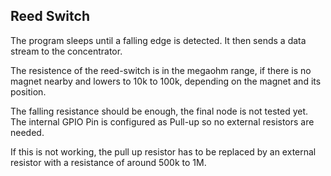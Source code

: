 ## Reed Switch

The program sleeps until a falling edge is detected. It then sends a data stream to the concentrator. 

The resistence of the reed-switch is in the megaohm range, if there is no magnet nearby and lowers to 10k to 100k,
depending on the magnet and its position. 

The falling resistance should be enough, the final node is not tested yet. 
The internal GPIO Pin is configured as Pull-up so no external resistors are needed. 

If this is not working, the pull up resistor has to be replaced by an external resistor with
a resistance of around 500k to 1M. 